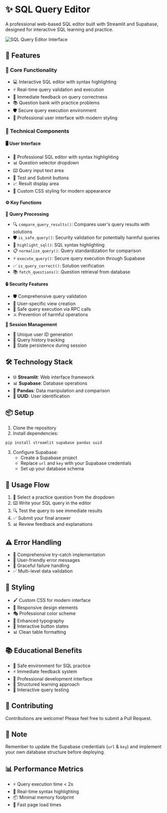 # ✨ SQL Query Editor

A professional web-based SQL editor built with Streamlit and Supabase, designed for interactive SQL learning and practice.

![SQL Query Editor Interface](https://github.com/user-attachments/assets/7471d5cb-28d6-4d70-8b2a-dce775b4603c)

## 🌟 Features

### 🚀 Core Functionality
- 💻 Interactive SQL editor with syntax highlighting
- ⚡ Real-time query validation and execution
- 📝 Immediate feedback on query correctness
- 📚 Question bank with practice problems
- 🛡️ Secure query execution environment
- 🎨 Professional user interface with modern styling

### 🔧 Technical Components

#### 🖥️ User Interface
- 📝 Professional SQL editor with syntax highlighting
- 📊 Question selector dropdown
- ⌨️ Query input text area
- 🎯 Test and Submit buttons
- 📈 Result display area
- 🎨 Custom CSS styling for modern appearance

#### ⚙️ Key Functions

**🔄 Query Processing**
- 🔍 `compare_query_results()`: Compares user's query results with solutions
- 🛡️ `is_safe_query()`: Security validation for potentially harmful queries
- 🎨 `highlight_sql()`: SQL syntax highlighting
- 📋 `normalize_query()`: Query standardization for comparison
- ⚡ `execute_query()`: Secure query execution through Supabase
- ✅ `is_query_correct()`: Solution verification
- 📚 `fetch_questions()`: Question retrieval from database

**🔒 Security Features**
- 🛡️ Comprehensive query validation
- 👤 User-specific view creation
- 🔐 Safe query execution via RPC calls
- ⚔️ Prevention of harmful operations

**📡 Session Management**
- 🔑 Unique user ID generation
- 📝 Query history tracking
- 💾 State persistence during session

## 🛠️ Technology Stack

- 🌐 **Streamlit**: Web interface framework
- 📊 **Supabase**: Database operations
- 🐼 **Pandas**: Data manipulation and comparison
- 🔑 **UUID**: User identification

## 📦 Setup

1. Clone the repository
2. Install dependencies:
```bash
pip install streamlit supabase pandas uuid
```
3. Configure Supabase:
   - Create a Supabase project
   - Replace `url` and `key` with your Supabase credentials
   - Set up your database schema

## 🔄 Usage Flow

1. 📝 Select a practice question from the dropdown
2. ⌨️ Write your SQL query in the editor
3. 🔍 Test the query to see immediate results
4. ✅ Submit your final answer
5. 📊 Review feedback and explanations

## ⚠️ Error Handling

- 🔄 Comprehensive try-catch implementation
- 💬 User-friendly error messages
- 🛟 Graceful failure handling
- ✅ Multi-level data validation

## 🎨 Styling

- 🖌️ Custom CSS for modern interface
- 📱 Responsive design elements
- 🎭 Professional color scheme
- 📝 Enhanced typography
- 🔘 Interactive button states
- 📊 Clean table formatting

## 📚 Educational Benefits

- 🏫 Safe environment for SQL practice
- ⚡ Immediate feedback system
- 💼 Professional development interface
- 📖 Structured learning approach
- 🔄 Interactive query testing

## 🤝 Contributing

Contributions are welcome! Please feel free to submit a Pull Request.

## 📝 Note

Remember to update the Supabase credentials (`url` & `key`) and implement your own database structure before deploying.



## 📊 Performance Metrics

- ⚡ Query execution time < 2s
- 🔄 Real-time syntax highlighting
- 📦 Minimal memory footprint
- 🚀 Fast page load times

